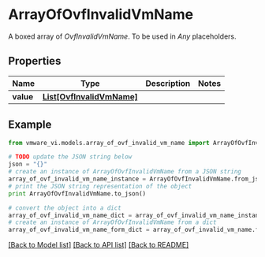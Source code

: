 # ArrayOfOvfInvalidVmName

A boxed array of *OvfInvalidVmName*. To be used in *Any* placeholders. 

## Properties
Name | Type | Description | Notes
------------ | ------------- | ------------- | -------------
**value** | [**List[OvfInvalidVmName]**](OvfInvalidVmName.md) |  | 

## Example

```python
from vmware_vi.models.array_of_ovf_invalid_vm_name import ArrayOfOvfInvalidVmName

# TODO update the JSON string below
json = "{}"
# create an instance of ArrayOfOvfInvalidVmName from a JSON string
array_of_ovf_invalid_vm_name_instance = ArrayOfOvfInvalidVmName.from_json(json)
# print the JSON string representation of the object
print ArrayOfOvfInvalidVmName.to_json()

# convert the object into a dict
array_of_ovf_invalid_vm_name_dict = array_of_ovf_invalid_vm_name_instance.to_dict()
# create an instance of ArrayOfOvfInvalidVmName from a dict
array_of_ovf_invalid_vm_name_form_dict = array_of_ovf_invalid_vm_name.from_dict(array_of_ovf_invalid_vm_name_dict)
```
[[Back to Model list]](../README.md#documentation-for-models) [[Back to API list]](../README.md#documentation-for-api-endpoints) [[Back to README]](../README.md)


